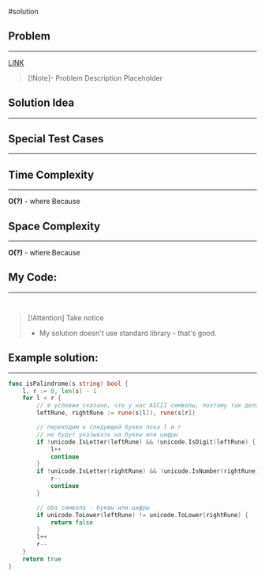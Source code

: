 #solution
## Problem
___
[LINK](PLACEHOLDER)

>[!Note]- Problem Description
> Placeholder


## Solution Idea
___


## Special Test Cases
___


## Time Complexity
___
**O(?)** - where 
Because 

## Space Complexity
___
**O(?)** - where 
Because 


## My Code:
___
```go



```

> [!Attention] Take notice
> - My solution doesn't use standard library - that's good.


## Example solution:
___
```go
func isPalindrome(s string) bool {
    l, r := 0, len(s) - 1
    for l < r {
        // в условии сказано, что у нас ASCII символы, поэтому так делать можно
        leftRune, rightRune := rune(s[l]), rune(s[r])

        // переходим к следующей букве пока l и r
        // не будут указывать на буквы или цифры
        if !unicode.IsLetter(leftRune) && !unicode.IsDigit(leftRune) {
            l++
            continue
        }
        if !unicode.IsLetter(rightRune) && !unicode.IsNumber(rightRune) {
            r--
            continue
        }

        // оба символа - буквы или цифры
        if unicode.ToLower(leftRune) != unicode.ToLower(rightRune) {
            return false
        }
        l++
        r--
    }
    return true
}
```